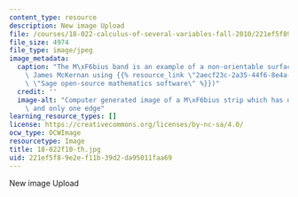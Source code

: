 ```yaml
---
content_type: resource
description: New image Upload
file: /courses/18-022-calculus-of-several-variables-fall-2010/221ef5f89e2ef11b39d2da95011faa69_18-022f10-th.jpg
file_size: 4974
file_type: image/jpeg
image_metadata:
  caption: "The M\xF6bius band is an example of a non-orientable surface. (Image by\
    \ James McKernan using {{% resource_link \"2aecf23c-2a35-44f6-8e4a-c0471e7d8336\"\
    \ \"Sage open-source mathematics software\" %}})"
  credit: ''
  image-alt: "Computer generated image of a M\xF6bius strip which has only one side\
    \ and only one edge"
learning_resource_types: []
license: https://creativecommons.org/licenses/by-nc-sa/4.0/
ocw_type: OCWImage
resourcetype: Image
title: 18-022f10-th.jpg
uid: 221ef5f8-9e2e-f11b-39d2-da95011faa69
---
```

New image Upload